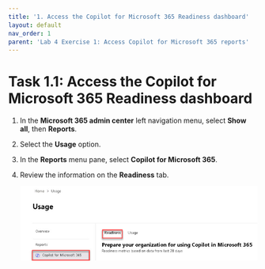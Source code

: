 ```yaml
---
title: '1. Access the Copilot for Microsoft 365 Readiness dashboard'
layout: default
nav_order: 1
parent: 'Lab 4 Exercise 1: Access Copilot for Microsoft 365 reports'
---
```


# Task 1.1: Access the Copilot for Microsoft 365 Readiness dashboard


1. In the **Microsoft 365 admin center** left navigation menu, select **Show all**, then **Reports**.

1. Select the **Usage** option.

1. In the **Reports** menu pane, select **Copilot for Microsoft 365**.

1. Review the information on the **Readiness** tab.

    ![lab4a1.jpg](../media/lab4/a1.jpg)